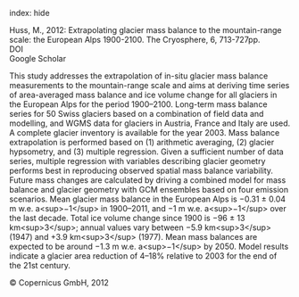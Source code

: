index: hide

<div class="Citation">

  <div class="Citation-body">
    <div class="Citation-text">Huss, M., 2012: Extrapolating glacier mass balance to the mountain-range scale: the European Alps 1900-2100. <span class="Article-journal">The Cryosphere, </span><span class="Article-volume">6, </span>713-727pp.</div>
    <div class="Citation-links">
      <div class="CitationLink" data-href="https://doi.org/10.5194/tc-6-713-2012">
        <div class="CitationLink-icon CitationLink-Doi"></div>
        <div class="CitationLink-text">DOI</div>
      </div>
      <div class="CitationLink" data-href="https://scholar.google.com/scholar?q=10.5194/tc-6-713-2012">
        <div class="CitationLink-icon CitationLink-Scholar"></div>
        <div class="CitationLink-text">Google Scholar</div>
      </div>
    </div>
  </div>
</div>

This study addresses the extrapolation of in-situ glacier mass balance measurements to the mountain-range scale and aims at deriving time series of area-averaged mass balance and ice volume change for all glaciers in the European Alps for the period 1900–2100. Long-term mass balance series for 50 Swiss glaciers based on a combination of field data and modelling, and WGMS data for glaciers in Austria, France and Italy are used. A complete glacier inventory is available for the year 2003. Mass balance extrapolation is performed based on (1) arithmetic averaging, (2) glacier hypsometry, and (3) multiple regression. Given a sufficient number of data series, multiple regression with variables describing glacier geometry performs best in reproducing observed spatial mass balance variability. Future mass changes are calculated by driving a combined model for mass balance and glacier geometry with GCM ensembles based on four emission scenarios. Mean glacier mass balance in the European Alps is −0.31 ± 0.04 m w.e. a&lt;sup&gt;−1&lt;/sup&gt; in 1900–2011, and −1 m w.e. a&lt;sup&gt;−1&lt;/sup&gt; over the last decade. Total ice volume change since 1900 is −96 ± 13 km&lt;sup&gt;3&lt;/sup&gt;; annual values vary between −5.9 km&lt;sup&gt;3&lt;/sup&gt; (1947) and +3.9 km&lt;sup&gt;3&lt;/sup&gt; (1977). Mean mass balances are expected to be around −1.3 m w.e. a&lt;sup&gt;−1&lt;/sup&gt; by 2050. Model results indicate a glacier area reduction of 4–18% relative to 2003 for the end of the 21st century.

<div class="Citation-copy">
&copy; Copernicus GmbH, 2012
</div>